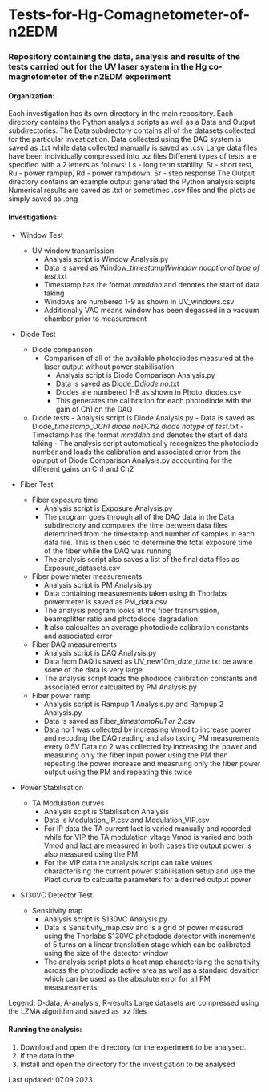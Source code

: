 # Tests-for-Hg-Comagnetometer-of-n2EDM
### Repository containing the data, analysis and results of the tests carried out for the UV laser system in the Hg co-magnetometer of the n2EDM experiment

#### Organization:
Each investigation has its own directory in the main repository.
Each directory contains the Python analysis scripts as well as a Data and Output subdirectories.
The Data subdrectory contains all of the datasets collected for the particular investigation.
Data collected using the DAQ system is saved as .txt while data collected manually is saved as .csv
Large data files have been individually compressed into .xz files
Different types of tests are specified with a 2 letters as follows:
  Ls - long term stability, St - short test, Ru - power rampup, Rd - power rampdown, Sr - step response
The Output directory contains an example output generated the Python analysis scipts
Numerical results are saved as .txt or sometimes .csv files and the plots ae simply saved as .png

#### Investigations:
- Window Test
  - UV window transmission
      - Analysis script is Window Analysis.py
      - Data is saved as Window_*timestamp*_W*window no*_*optional type of test*.txt
      - Timestamp has the format *mmddhh* and denotes the start of data taking
      - Windows are numbered 1-9 as shown in UV_windows.csv
      - Additionally VAC means window has been degassed in a vacuum chamber prior to measurement

- Diode Test
  - Diode comparison
    - Comparison of all of the available photodiodes measured at the laser output without power stabilisation
        - Analysis script is Diode Comparison Analysis.py
        - Data is saved as Diode_D*diode no*.txt
        - Diodes are numbered 1-8 as shown in Photo_diodes.csv
        - This generates the calibration for each photodiode with the gain of Ch1 on the DAQ
  - Diode tests
        - Analysis script is Diode Analysis.py
        - Data is saved as Diode_*timestamp*_D*Ch1 diode no*_D*Ch2 diode no*_*type of test*.txt
        - Timestamp has the format *mmddhh* and denotes the start of data taking
        - The analysis script automatically recognizes the photodiode number and loads the calibration and associated error
          from the oputput of Diode Comparison Analysis.py accounting for the different gains on Ch1 and Ch2

- Fiber Test
  - Fiber exposure time
    - Analysis script is Exposure Analysis.py
    - The program goes through all of the DAQ data in the Data subdirectory and compares the time between data files
      detemrined from the timestamp and number of samples in each data file. This is then used to determine the total
      exposure time of the fiber while the DAQ was running
    - The analysis script also saves a list of the final data files as Exposure_datasets.csv
  - Fiber powermeter measurements
    - Analysis script is PM Analysis.py
    - Data containing measurements taken using th Thorlabs powermeter is saved as PM_data.csv
    - The analysis program looks at the fiber transmission, beamsplitter ratio and photodiode degradation
    - It also calcualtes an average photodiode calibration constants and associated error
  - Fiber DAQ measurements
    - Analysis script is DAQ Analysis.py
    - Data from DAQ is saved as UV_new10m_*date*_*time*.txt be aware some of the data is very large
    - The analysis script loads the phodiode calibration constants and associated error calcualted by PM Analysis.py
  - Fiber power ramp
    - Analysis script is Rampup 1 Analysis.py and Rampup 2 Analysis.py
    - Data is saved as Fiber_*timestamp*_Ru_*1 or 2*.csv
    - Data no 1 was collected by increasing Vmod to increase power and recoding the DAQ reading and also taking PM measurements
      every 0.5V
      Data no 2 was collected by increasing the power and measuring only the fiber input power using the PM then repeating the
      power increase and measruing only the fiber power output using the PM and repeating this twice  

- Power Stabilisation
  - TA Modulation curves
    - Analysis scipt is Stabilisation Analysis
    - Data is Modulation_IP.csv and Modulation_VIP.csv
    - For IP data the TA current Iact is varied manually and recorded while for VIP the TA modulation vltage Vmod is varied
      and both Vmod and Iact are measured in both cases the output power is also measured using the PM
    - For the VIP data the analysis script can take values characterising the current power stabilisation setup and use the PIact curve
      to calcualte parameters for a desired output power

- S130VC Detector Test
  - Sensitivity map
    - Analysis script is S130VC Analysis.py
    - Data is Sensitivity_map.csv and is a grid of power measured using the Thorlabs S130VC photodode detector with increments of 5 turns on
      a linear translation stage which can be calibrated using the size of the detector window
    - The analysis script plots a heat map characterising the sensitivity across the photodiode active area as well as a standard devaition
      which can be used as the absolute error for all PM measureaments



Legend: D-data, A-analysis, R-results
Large datasets are compressed using the LZMA algorithm and saved as .xz files

#### Running the analysis:

1. Download and open the directory for the experiment to be analysed.
2. If the data in the 
1. Install and open the directory for the investigation to be analysed
   


Last updated: 07.09.2023
